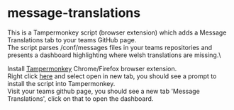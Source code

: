 # message-translations

This is a Tampermonkey script (browser extension) which adds a Message Translations tab to your teams GitHub page.\
The script parses /conf/messages files in your teams repositories and presents a dashboard highlighting where welsh translations are missing.\

Install [Tampermonkey](https://www.tampermonkey.net/) Chrome/Firefox browser extension.\
Right click [here](https://github.com/martin-armstrong/message-translations/raw/master/MessageTranslations.user.js) and select open in new tab, you should see a prompt to install the script into Tampermonkey.\
Visit your teams github page, you should see a new tab 'Message Translations', click on that to open the dashboard.
